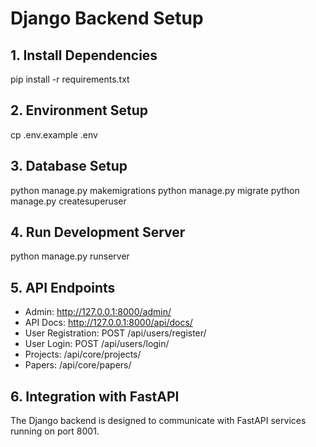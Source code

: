 # Django Backend Setup

## 1. Install Dependencies
pip install -r requirements.txt


## 2. Environment Setup
cp .env.example .env


## 3. Database Setup

python manage.py makemigrations
python manage.py migrate
python manage.py createsuperuser


## 4. Run Development Server

python manage.py runserver



## 5. API Endpoints
- Admin: http://127.0.0.1:8000/admin/
- API Docs: http://127.0.0.1:8000/api/docs/
- User Registration: POST /api/users/register/
- User Login: POST /api/users/login/
- Projects: /api/core/projects/
- Papers: /api/core/papers/

## 6. Integration with FastAPI
The Django backend is designed to communicate with FastAPI services running on port 8001.
